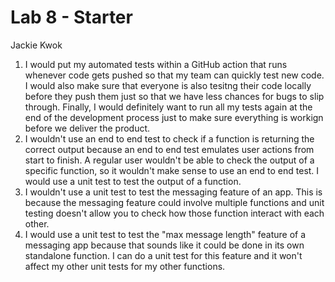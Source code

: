 # Lab 8 - Starter
Jackie Kwok

1) I would put my automated tests within a GitHub action that runs whenever code gets pushed so that my team can quickly test new code. I would also make sure that everyone is also tesitng their code locally before they push them just so that we have less chances for bugs to slip through. Finally, I would definitely want to run all my tests again at the end of the development process just to make sure everything is workign before we deliver the product. 
2) I wouldn't use an end to end test to check if a function is returning the correct output because an end to end test emulates user actions from start to finish. A regular user wouldn't be able to check the output of a specific function, so it wouldn't make sense to use an end to end test. I would use a unit test to test the output of a function. 
3) I wouldn't use a unit test to test the messaging feature of an app. This is because the messaging feature could involve multiple functions and unit testing doesn't allow you to check how those function interact with each other. 
4) I would use a unit test to test the "max message length" feature of a messaging app because that sounds like it could be done in its own standalone function. I can do a unit test for this feature and it won't affect my other unit tests for my other functions. 
